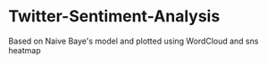 # Twitter-Sentiment-Analysis
Based on Naive Baye's model and plotted using WordCloud and sns heatmap
